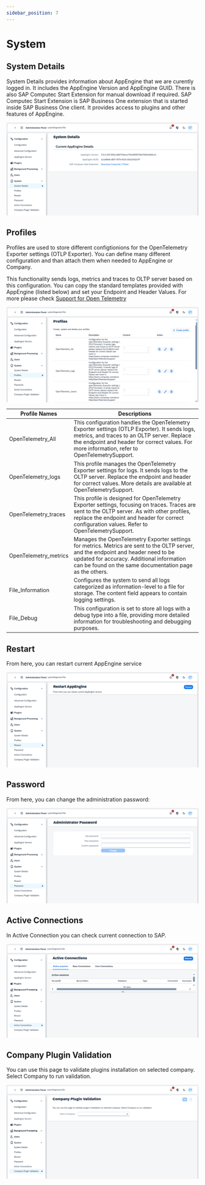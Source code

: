 ```yaml
---
sidebar_position: 7
---
```


# System

## System Details

System Details provides information about AppEngine that we are curently logged in. It includes the AppEngine Version and AppEngine GUID. There is also SAP Computec Start Extension for manual download if required. SAP Computec Start Extension is SAP Business One extension that is started inside SAP Business One client. It provides access to plugins and other features of AppEngine.

![System Details](./media/system/system-details.webp)

## Profiles

Profiles are used to store different configtionions for the OpenTelemetry Exporter settings (OTLP Exporter). You can define many different configuration and than attach them when needed to AppEngine or Company.

 This functionality sends logs, metrics and traces to OLTP server based on this configuration. You can copy the standard templates provided with AppEngine (listed below) and set your Endpoint and Header Values. For more please check [Support for Open Telemetry](https://learn.computec.one/docs/Help/OpenTelemetrySupport)

![System Profiles](./media/system/system-profiles.webp)

| Profile Names | Descriptions |
| --- | --- |
| OpenTelemetry_All |This configuration handles the OpenTelemetry Exporter settings (OTLP Exporter). It sends logs, metrics, and traces to an OLTP server. Replace the endpoint and header for correct values. For more information, refer to OpenTelemetrySupport. |
| OpenTelemetry_logs | This profile manages the OpenTelemetry Exporter settings for logs. It sends logs to the OLTP server. Replace the endpoint and header for correct values. More details are available at OpenTelemetrySupport. |
| OpenTelemetry_traces | This profile is designed for OpenTelemetry Exporter settings, focusing on traces. Traces are sent to the OLTP server. As with other profiles, replace the endpoint and header for correct configuration values. Refer to OpenTelemetrySupport. |
| OpenTelemetry_metrics | Manages the OpenTelemetry Exporter settings for metrics. Metrics are sent to the OLTP server, and the endpoint and header need to be updated for accuracy. Additional information can be found on the same documentation page as the others. |
| File_Information | Configures the system to send all logs categorized as information-level to a file for storage. The content field appears to contain logging settings. |
| File_Debug | This configuration is set to store all logs with a debug type into a file, providing more detailed information for troubleshooting and debugging purposes. |

## Restart

From here, you can restart current AppEngine service

![Restart AppEngine](./media/system/restart-appengine.webp)

## Password

From here, you can change the administration password:

![Administration Password](./media/system/admin-password.webp)

## Active Connections

In Active Connection you can check current connection to SAP.

![Active Connections](./media/system/active-connections.webp)

## Company Plugin Validation

You can use this page to validate plugins installation on selected company. Select Company to run validation.

![Company Plugin Validation](./media/system/co-plugin-validation.webp)
